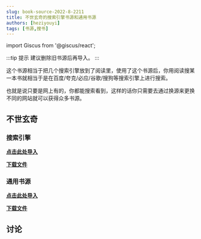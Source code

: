 ```yaml
---
slug: book-source-2022-8-2211
title: 不世玄奇的搜索引擎书源和通用书源
authors: [heziyouyi]
tags: [书源,搜书]
---
```

import Giscus from '@giscus/react';

:::tip 提示
建议删除旧书源后再导入。
:::

这个书源相当于把几个搜索引擎放到了阅读里，使用了这个书源后，你用阅读搜某一本书就相当于是在百度/夸克/必应/谷歌/搜狗等搜索引擎上进行搜索。

也就是说只要是网上有的，你都能搜索看到，这样的话你只需要去通过换源来更换不同的网站就可以获得众多书源。
<!-- truncate -->

## 不世玄奇

### 搜索引擎

**[点击此处导入](legado://import/bookSource?src=https://raw.githubusercontent.com/gedoor/gedoor.github.io/master/blog/2022-08-20-2211/%E4%B8%8D%E4%B8%96%E7%8E%84%E5%A5%87%E6%90%9C%E7%B4%A2%E5%BC%95%E6%93%8E%E4%B9%A6%E6%BA%90.txt)**

**[下载文件](https://raw.githubusercontent.com/gedoor/gedoor.github.io/master/blog/2022-08-20-2211/%E4%B8%8D%E4%B8%96%E7%8E%84%E5%A5%87%E6%90%9C%E7%B4%A2%E5%BC%95%E6%93%8E%E4%B9%A6%E6%BA%90.txt)**


### 通用书源

**[点击此处导入](legado://import/bookSource?src=https://raw.githubusercontent.com/gedoor/gedoor.github.io/master/blog/2022-08-20-2211/%E9%80%9A%E7%94%A8%E4%B9%A6%E6%BA%90.txt)**

**[下载文件](https://raw.githubusercontent.com/gedoor/gedoor.github.io/master/blog/2022-08-20-2211/%E9%80%9A%E7%94%A8%E4%B9%A6%E6%BA%90.txt)**


## 讨论

<Giscus
  id="comments"
  repo="gedoor/gedoor.github.io"
  repoId="MDEwOlJlcG9zaXRvcnkxNjExMjczMjM"
  category="General"
  categoryId="DIC_kwDOCZqbm84CQvbE"
  mapping="title"
  term="Comments"
  reactionsEnabled="1"
  emitMetadata="0"
  inputPosition="top"
  theme="preferred_color_scheme"
  lang="zh-CN"
/>